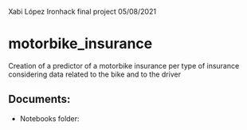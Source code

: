 Xabi López
Ironhack final project
05/08/2021

# motorbike_insurance

Creation of a predictor of a motorbike insurance per type of insurance considering data related to the bike and to the driver

## Documents:
* Notebooks folder: 
